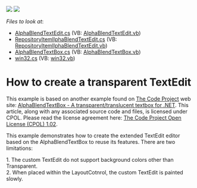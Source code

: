 <!-- default badges list -->
[![](https://img.shields.io/badge/Open_in_DevExpress_Support_Center-FF7200?style=flat-square&logo=DevExpress&logoColor=white)](https://supportcenter.devexpress.com/ticket/details/E3225)
[![](https://img.shields.io/badge/📖_How_to_use_DevExpress_Examples-e9f6fc?style=flat-square)](https://docs.devexpress.com/GeneralInformation/403183)
<!-- default badges end -->
<!-- default file list -->
*Files to look at*:

* [AlphaBlendTextEdit.cs](./CS/TransparentEditorExample/AlphaBlendTextEdit/AlphaBlendTextEdit.cs) (VB: [AlphaBlendTextEdit.vb](./VB/TransparentEditorExample/AlphaBlendTextEdit/AlphaBlendTextEdit.vb))
* [RepositoryItemIlphaBlendTextEdit.cs](./CS/TransparentEditorExample/AlphaBlendTextEdit/RepositoryItemIlphaBlendTextEdit.cs) (VB: [RepositoryItemIlphaBlendTextEdit.vb](./VB/TransparentEditorExample/AlphaBlendTextEdit/RepositoryItemIlphaBlendTextEdit.vb))
* [AlphaBlendTextBox.cs](./CS/TransparentEditorExample/ZBobb/AlphaBlendTextBox.cs) (VB: [AlphaBlendTextBox.vb](./VB/TransparentEditorExample/ZBobb/AlphaBlendTextBox.vb))
* [win32.cs](./CS/TransparentEditorExample/ZBobb/win32.cs) (VB: [win32.vb](./VB/TransparentEditorExample/ZBobb/win32.vb))
<!-- default file list end -->
# How to create a transparent TextEdit


<p>This example is based on another example found on <a href="www.codeproject.com"><u>The Code Project</u></a> web site: <a href="http://www.codeproject.com/KB/edit/alphablendtextbox.aspx"><u>AlphaBlendTextBox - A transparent/translucent textbox for .NET</u></a>.  This article, along with any associated source code and files, is licensed under CPOL. Please read the license agreement here: <a href="http://www.codeproject.com/info/cpol10.aspx"><u>The Code Project Open License (CPOL) 1.02</u></a>. </p><p>This example demonstrates how to create the extended TextEdit editor based on the AlphaBlendTextBox to reuse its features. There are two limitations:</p><p>1. The custom TextEdit do not support background colors other than Transparent.<br />
2. When placed within the LayoutCotnrol, the custom TextEdit is painted slowly. </p>

<br/>


